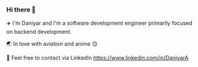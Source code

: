 ### Hi there 👋
✈️ I'm Daniyar and I'm a software development engineer primarily focused on backend development.

🌏 In love with aviation and anime 😊

💬 Feel free to contact via LinkedIn https://www.linkedin.com/in/DaniyarA

